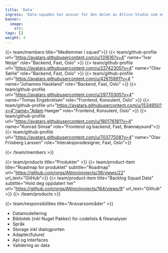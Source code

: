 ```yaml
---
title: 'Data'
ingress: 'Data-squaden har ansvar for den delen av Altinn Studio som omhandler datamodellering, validering av data, biblioteksfunksjonalitet og API-er.'
banner:
  image:
    src:
tags: []
weight: 4
---
```


{{< team/members title="Medlemmer i squad">}}
{{< team/github-profile url="https://avatars.githubusercontent.com/u/131616?v=4" name="Ivar Nesje" role="Backend, Fast, Oslo" >}}
{{< team/github-profile url="https://avatars.githubusercontent.com/u/22742305?v=4" name="Olav Sørlie" role="Backend, Fast, Oslo" >}}
{{< team/github-profile url="https://avatars.githubusercontent.com/u/42615991?v=4 " name="Johannes Haukland" role="Backend, Fast, Oslo" >}}
{{< team/github-profile url="https://avatars.githubusercontent.com/u/29770305?v=4" name="Tomas Engebretsen" role="Frontend, Konsulent, Oslo" >}}
{{< team/github-profile url="https://avatars.githubusercontent.com/u/1534950?v=4"name="Adam Haeger" role="Frontend, Konsulent, Oslo" >}}
{{< team/github-profile url="https://avatars.githubusercontent.com/u/180176181?v=4" name="Konrad Simsø" role="Frontend og backend, Fast, Brønnøysund">}}
{{< team/github-profile url="https://avatars.githubusercontent.com/u/70377508?v=4" name="Olav Friisberg Larssen" role="Interaksjonsdesigner, Fast, Oslo">}}


{{< /team/members >}}

{{< team/products title="Produkter" >}}
{{< team/product-item title="Roadmap for produktet" subtitle="Roadmap" url="https://github.com/orgs/Altinn/projects/36/views/22" url_text="GitHub">}}
{{< team/product-item title="Backlog Squad Data" subtitle="Hold deg oppdatert her" url="https://github.com/orgs/Altinn/projects/164/views/9" url_text="Github" >}}
{{< /team/products >}}

{{< team/responsibilities title="Ansvarsområder" >}}

- Datamodellering
- Bibliotek (inkl Nuget Pakker) for codelists & fileanalyser
- Språk
- Storage inkl dialogporten
- Adapter(future)
- Api og Interfaces
- Validering av data
